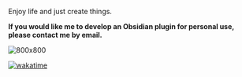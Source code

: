 Enjoy life and just create things.

**If you would like me to develop an Obsidian plugin for personal use, please contact me by email.**

![800x800](https://glitch-art.vercel.app/api/simple?word=%20%20%20%20[[Obsidian]]%20%20%20%20)

[![wakatime](https://wakatime.com/badge/user/58e91e50-0298-48e9-b2b6-8567cfc4f2fe.svg)](https://wakatime.com/@58e91e50-0298-48e9-b2b6-8567cfc4f2fe)
